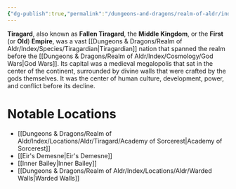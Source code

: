 ```yaml
---
{"dg-publish":true,"permalink":"/dungeons-and-dragons/realm-of-aldr/index/locations/aldr/tiragard/tiragard/"}
---
```


**Tiragard**, also known as **Fallen Tiragard**, the **Middle Kingdom**, or the **First** (or **Old**) **Empire**, was a vast [[Dungeons & Dragons/Realm of Aldr/Index/Species/Tiragardian\|Tiragardian]] nation that spanned the realm before the [[Dungeons & Dragons/Realm of Aldr/Index/Cosmology/God Wars\|God Wars]]. Its capital was a medieval megalopolis that sat in the center of the continent, surrounded by divine walls that were crafted by the gods themselves. It was the center of human culture, development, power, and conflict before its decline.
# Notable Locations
- [[Dungeons & Dragons/Realm of Aldr/Index/Locations/Aldr/Tiragard/Academy of Sorcerest\|Academy of Sorcerest]]
- [[Eir's Demesne\|Eir's Demesne]]
- [[Inner Bailey\|Inner Bailey]]
- [[Dungeons & Dragons/Realm of Aldr/Index/Locations/Aldr/Warded Walls\|Warded Walls]]